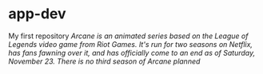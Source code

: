 # app-dev
My first repository
*Arcane is an animated series based on the League of Legends video game from Riot Games. It's run for two seasons on Netflix, has fans fawning over it, and has officially come to an end as of Saturday, November 23. There is no third season of Arcane planned*
